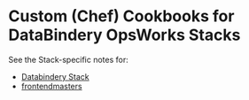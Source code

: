 # Custom (Chef) Cookbooks for DataBindery OpsWorks Stacks

See the Stack-specific notes for:
 * [Databindery Stack](https://github.com/cocupu/opsworks-cookbooks/blob/master/databindery/)
 * [frontendmasters](https://github.com/cocupu/opsworks-cookbooks/blob/master/frontendmasters/)



